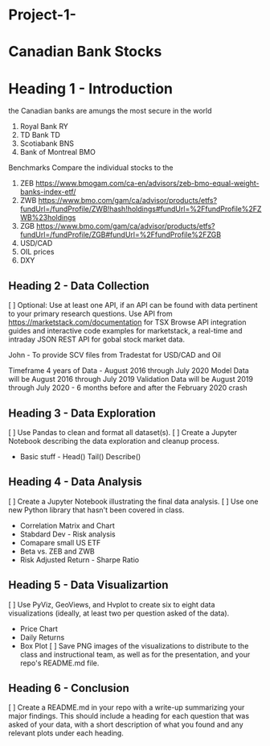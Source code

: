 # Project-1-  
# Canadian Bank Stocks 
# Heading 1 - Introduction
the Canadian banks are amungs the most secure in the world
1. Royal Bank RY
2. TD Bank TD
3. Scotiabank BNS
4. Bank of Montreal BMO

Benchmarks Compare the individual stocks to the 
1.  ZEB https://www.bmogam.com/ca-en/advisors/zeb-bmo-equal-weight-banks-index-etf/ 
2.  ZWB https://www.bmo.com/gam/ca/advisor/products/etfs?fundUrl=/fundProfile/ZWB!hash!holdings#fundUrl=%2FfundProfile%2FZWB%23holdings
3.  ZGB https://www.bmo.com/gam/ca/advisor/products/etfs?fundUrl=/fundProfile/ZGB#fundUrl=%2FfundProfile%2FZGB
4.  USD/CAD 
5.  OIL prices
6.  DXY
        
## Heading 2 - Data Collection
[ ] Optional: Use at least one API, if an API can be found with data pertinent to your primary research questions.
Use API from https://marketstack.com/documentation for TSX
Browse API integration guides and interactive code examples for marketstack, a real-time and intraday JSON REST API for gobal stock market data.

John -  To provide SCV files from Tradestat for USD/CAD and Oil

Timeframe 4 years of Data - August 2016 through July 2020
Model Data will be August 2016 through July 2019
Validation Data will be August 2019 through July 2020 - 6 months before and after the February 2020 crash

## Heading 3 - Data Exploration
[ ] Use Pandas to clean and format all dataset(s).
[ ] Create a Jupyter Notebook describing the data exploration and cleanup process.
-  Basic stuff - Head() Tail() Describe()

## Heading 4 - Data Analysis
[ ] Create a Jupyter Notebook illustrating the final data analysis.
[ ] Use one new Python library that hasn't been covered in class.
- Correlation Matrix and Chart
- Stabdard Dev - Risk analysis
- Comapare small US ETF
- Beta vs. ZEB and ZWB 
- Risk Adjusted Return - Sharpe Ratio

## Heading 5 - Data Visualizartion
[ ] Use PyViz, GeoViews, and Hvplot to create six to eight data visualizations (ideally, at least two per question asked of the data).
- Price Chart
- Daily Returns
- Box Plot
[ ] Save PNG images of the visualizations to distribute to the class and instructional team, as well as for the presentation, and your repo's README.md file.


## Heading 6 - Conclusion
[ ] Create a README.md in your repo with a write-up summarizing your major findings. This should include a heading for each question that was asked of your data, with a short description of what you found and any relevant plots under each heading.



